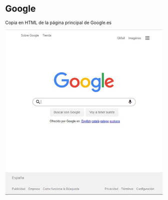 # Google
Copia en HTML de la página principal de Google.es

![Captura de pantalla](https://github.com/ebenito/Google/blob/master/img/CapturaPantalla.jpg?raw=true)
